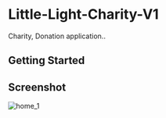 # Little-Light-Charity-V1

Charity, Donation application..

## Getting Started

Screenshot
----------
![home_1](https://github.com/user-attachments/assets/b89e0f6e-b2a4-4ec6-adfe-5447e7833375)
